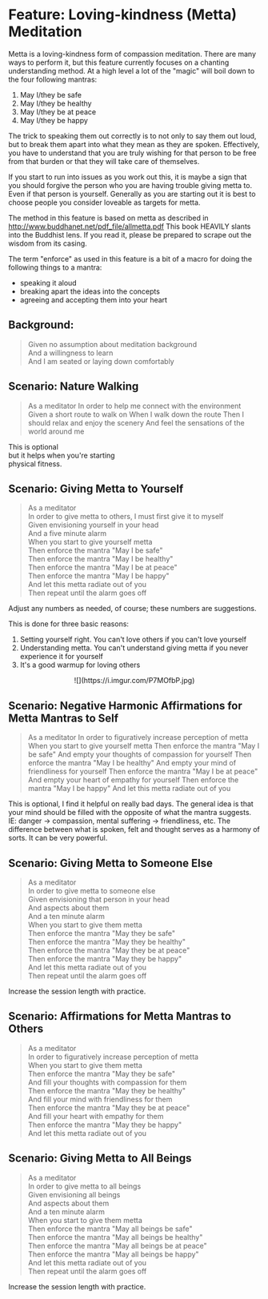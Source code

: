 # Feature: Loving-kindness (Metta) Meditation

Metta is a loving-kindness form of compassion meditation. There are many ways
to perform it, but this feature currently focuses on a chanting understanding
method. At a high level a lot of the "magic" will boil down to the four 
following mantras:

1. May I/they be safe
2. May I/they be healthy
3. May I/they be at peace
4. May I/they be happy

The trick to speaking them out correctly is to not only to say them out loud,
but to break them apart into what they mean as they are spoken. Effectively,
you have to understand that you are truly wishing for that person to be free
from that burden or that they will take care of themselves. 

If you start to run into issues as you work out this, it is maybe a sign that
you should forgive the person who you are having trouble giving metta to. Even
if that person is yourself. Generally as you are starting out it is best to
choose people you consider loveable as targets for metta.

The method in this feature is based on metta as described in http://www.buddhanet.net/pdf_file/allmetta.pdf
This book HEAVILY slants into the Buddhist lens. If you read it, please be 
prepared to scrape out the wisdom from its casing.

The term "enforce" as used in this feature is a bit of a macro for doing the
following things to a mantra:

- speaking it aloud
- breaking apart the ideas into the concepts
- agreeing and accepting them into your heart

## Background:

> Given no assumption about meditation background  
> And a willingness to learn  
> And I am seated or laying down comfortably

## Scenario: Nature Walking
    
> As a meditator
> In order to help me connect with the environment
> Given a short route to walk on
> When I walk down the route
> Then I should relax and enjoy the scenery
> And feel the sensations of the world around me 

This is optional  
but it helps when you're starting  
physical fitness.

## Scenario: Giving Metta to Yourself

> As a meditator  
> In order to give metta to others, I must first give it to myself  
> Given envisioning yourself in your head  
> And a five minute alarm  
> When you start to give yourself metta  
> Then enforce the mantra "May I be safe"  
> Then enforce the mantra "May I be healthy"  
> Then enforce the mantra "May I be at peace"  
> Then enforce the mantra "May I be happy"  
> And let this metta radiate out of you  
> Then repeat until the alarm goes off

Adjust any numbers as needed, of course; these numbers are suggestions.

This is done for three basic reasons:

1. Setting yourself right. You can't love others if you can't love yourself
2. Understanding metta. You can't understand giving metta if you never experience it for yourself
3. It's a good warmup for loving others
 
<center>![](https://i.imgur.com/P7MOfbP.jpg)</center>

## Scenario: Negative Harmonic Affirmations for Metta Mantras to Self

> As a meditator
> In order to figuratively increase perception of metta
> When you start to give yourself metta
> Then enforce the mantra "May I be safe"
> And empty your thoughts of compassion for yourself
> Then enforce the mantra "May I be healthy"
> And empty your mind of friendliness for yourself
> Then enforce the mantra "May I be at peace"
> And empty your heart of empathy for yourself
> Then enforce the mantra "May I be happy"
> And let this metta radiate out of you
    
This is optional, I find it helpful on really bad days. The general idea is that your mind should be filled with the opposite of what the mantra suggests. IE: danger -> compassion, mental suffering -> friendliness, etc. The difference between what is spoken, felt and thought serves as a harmony of sorts. It can be very powerful.

## Scenario: Giving Metta to Someone Else

> As a meditator  
> In order to give metta to someone else  
> Given envisioning that person in your head  
> And aspects about them  
> And a ten minute alarm  
> When you start to give them metta  
> Then enforce the mantra "May they be safe"  
> Then enforce the mantra "May they be healthy"  
> Then enforce the mantra "May they be at peace"  
> Then enforce the mantra "May they be happy"  
> And let this metta radiate out of you  
> Then repeat until the alarm goes off  

Increase the session length with practice.

## Scenario: Affirmations for Metta Mantras to Others

> As a meditator  
> In order to figuratively increase perception of metta  
> When you start to give them metta  
> Then enforce the mantra "May they be safe"  
> And fill your thoughts with compassion for them  
> Then enforce the mantra "May they be healthy"  
> And fill your mind with friendliness for them  
> Then enforce the mantra "May they be at peace"  
> And fill your heart with empathy for them  
> Then enforce the mantra "May they be happy"  
> And let this metta radiate out of you  

## Scenario: Giving Metta to All Beings

> As a meditator  
> In order to give metta to all beings  
> Given envisioning all beings  
> And aspects about them  
> And a ten minute alarm  
> When you start to give them metta  
> Then enforce the mantra "May all beings be safe"  
> Then enforce the mantra "May all beings be healthy"  
> Then enforce the mantra "May all beings be at peace"  
> Then enforce the mantra "May all beings be happy"  
> And let this metta radiate out of you  
> Then repeat until the alarm goes off  

Increase the session length with practice.


